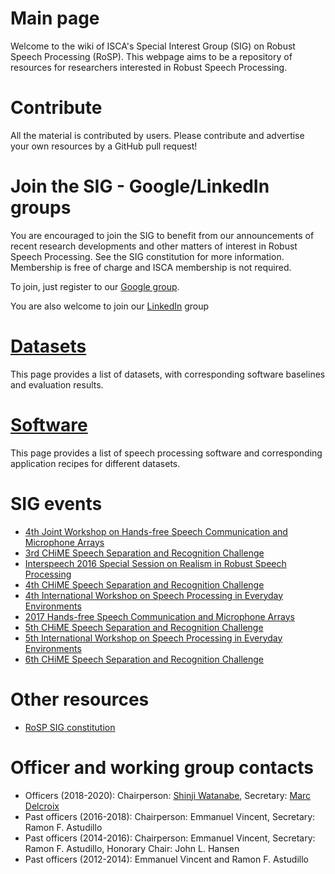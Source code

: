# Main page

Welcome to the wiki of ISCA's Special Interest Group (SIG) on Robust Speech Processing (RoSP). This webpage aims to be a repository of resources for researchers interested in Robust Speech Processing.

# Contribute

All the material is contributed by users. 
Please contribute and advertise your own resources by a GitHub pull request! 

# Join the SIG - Google/LinkedIn groups

You are encouraged to join the SIG to benefit from our announcements of recent research developments and other matters of interest in Robust Speech Processing. 
See the SIG constitution for more information. Membership is free of charge and ISCA membership is not required.

To join, just register to our [Google group](https://groups.google.com/forum/#!forum/rosp-sig).

You are also welcome to join our [LinkedIn](https://www.linkedin.com/groups/6744473/) group

# [Datasets](/datasets.md)

This page provides a list of datasets, with corresponding software baselines and evaluation results.

# [Software](https://wiki.inria.fr/rosp/Software)
This page provides a list of speech processing software and corresponding application recipes for different datasets.

# SIG events
- [4th Joint Workshop on Hands-free Speech Communication and Microphone Arrays](http://hscma2014.inria.fr/)
- [3rd CHiME Speech Separation and Recognition Challenge](http://spandh.dcs.shef.ac.uk/chime_challenge/chime2015/)
- [Interspeech 2016 Special Session on Realism in Robust Speech Processing](http://www.interspeech2016.org/Technical-Program)
- [4th CHiME Speech Separation and Recognition Challenge](http://spandh.dcs.shef.ac.uk/chime_challenge/chime2016/)
- [4th International Workshop on Speech Processing in Everyday Environments](http://spandh.dcs.shef.ac.uk/chime_workshop/chime2016/)
- [2017 Hands-free Speech Communication and Microphone Arrays](https://signalprocessingsociety.org/blog/hscma-2017-2017-hands-free-speech-communication-and-microphone-arrays)
- [5th CHiME Speech Separation and Recognition Challenge](http://spandh.dcs.shef.ac.uk/chime_challenge/)
- [5th International Workshop on Speech Processing in Everyday Environments](http://spandh.dcs.shef.ac.uk/chime_workshop/)
- [6th CHiME Speech Separation and Recognition Challenge](https://chimechallenge.github.io/chime6/)

# Other resources
- [RoSP SIG constitution](https://isca-sig-rosp.github.io/ISCA-SIG-RoSP/constitution.html)

# Officer and working group contacts
- Officers (2018-2020): Chairperson: [Shinji Watanabe](mailto:shinjiw@ieee.org), Secretary: [Marc Delcroix](mailto:marc.delcroix@ieee.org)
- Past officers (2016-2018): Chairperson: Emmanuel Vincent, Secretary: Ramon F. Astudillo
- Past officers (2014-2016): Chairperson: Emmanuel Vincent, Secretary: Ramon F. Astudillo, Honorary Chair: John L. Hansen
- Past officers (2012-2014): Emmanuel Vincent and Ramon F. Astudillo
